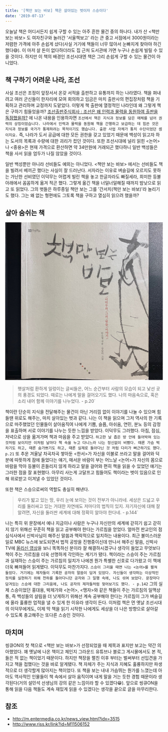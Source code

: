 ```yaml
---
title: '[책만 보는 바보] 책은 살아있는 벗이자 스승이다'
date: '2019-07-13'
---
```


오늘날 책은 어디서든지 쉽게 구할 수 있는 아주 흔한 물건 중의 하나다. 내가 산 <책만 보는 바보> 도 여자친구와 놀러간 '서울책보고' 라는 큰 중고 서점에서 3000원이라는 저렴한 가격에 아주 손쉽게 샀다(사실 거기에 책들이 너무 많아서 눈빠지게 찾아야 하긴 했다😅). 이 마저 살 돈이 없다하더라도 집 근처 도서관에 가면 누구나 손쉽게 빌릴 수 있을 것이다. 하지만 이 책의 배경인 조선시대엔 책은 그리 손쉽게 구할 수 있는 물건이 아니었다.

## 책 구하기 어려운 나라, 조선
사실 조선은 조정이 앞장서서 온갖 서적을 출판하고 유통까지 하는 나라였다. 책을 펴내려고 여러 군신들이 한자리에 모여 회의하고 임금은 마치 출판사의 편집장처럼 책을 기획하고 관리하며 교정까지 도맡았다. 이렇게 책 출판에 열정적인 나라인데 왜 그렇게 책은 구하기 힘들었을까? <a href="http://www.riss.kr/search/detail/DetailView.do?p_mat_type=d7345961987b50bf&control_no=c0f26adf56752f1bffe0bdc3ef48d419" target="_blank">조선출판주식회사 : 조선은 왜 인력과 물력을 동원하여 출판을 독점했을까?</a> 에 나온 내용을 인용하자면 `조선에서 책은 지식과 정보를 담은 매체를 넘어 권력의 상징이었습니다. 나라에서 인력과 물력을 동원해 책을 간행하고 보급하는 데 힘쓴 것은 지식과 정보를 국가가 통제하려는 목적이기도 했습니다. 출판 사업 자체가 통치 수단이었던 셈이지요.` 즉, 나라가 도서 공급에 대한 모든 권한을 갖고 있었기 때문에 백성이 읽고자 하는 도서의 목록과 수량에 대한 괴리가 컸던 것이다. 또한 조선시대에 널리 읽힌 <논어>나 <중용>은 현재 가격으로 환산하면 약 34만원에 거래되곤 했다하니 일반 백성들은 책을 사서 읽을 엄두가 나질 않았을 것이다.

일반 백성뿐만 아니라 선비들도 예외는 아니었다. <책만 보는 바보> 에서는 선비들도 책을 빌려서 베끼곤 했다는 사실이 잘 드러난다. 서자라는 이유로 벼슬길에 오르지도 못하는 가난한 선비였던 이덕무는 어렵게 빌린 책을 놓고 한글자라도 빠질세라, 희미한 등불 아래에서 꼼꼼하게 옮겨 적곤 했다. 그렇게 옮긴 책을 너덜너덜해질 때까지 밤낮으로 읽고 또 읽었다. 그의 벗들은 하루종일 책만 보는 그를 '간서치(책만 보는 바보)'라 놀리기도 했다. 그는 왜 없는 형편에도 그토록 책을 구하고 열심히 읽으려 했을까?

## 살아 숨쉬는 책
<img src="./img1.jpeg" alt="책만 보는 바보" />

> 햇살처럼 환하게 일렁이는 글씨들은, 어느 순간부터 사람의 모습이 되고 낯선 곳의 풍경도 되었다. 때로는 나에게 말을 걸어오기도 했다. 나의 마음속으로, 혹은 소리 내어 함께 이야기를 나누었다. - p.20` 

책이란 단순히 지식을 전달해주는 물건이 아닌 거리낌 없이 이야기를 나눌 수 있으며 힘들땐 위로도 해주는, 마치 살아있는 벗과 같다. 나는 이 책을 읽으며 그저 역사의 한 기록으로 마주했었던 인물들이 살아움직여 나에게 기쁨, 슬픔, 아쉬움, 연민, 분노 등의 감정을 표출하며 서로 이야기를 나누는 듯한 느낌을 받았다. 이덕무도 그러했다. 아침, 점심, 저녁으로 상을 옮겨가며 책과 마음을 주고 받았다. `하고한 날 좁은 방 안에 들어박혀 있는 것처럼 보이지만 이처럼 날마다 책 속을 누고 다니느라 나는 정신없이 비빴다. 때론 가슴 벅차기도 하고, 때론 숨가쁘기도 하고, 때론 실제로 돌아다닌 것 처럼 다리가 뻐근하기도 했다. p.21` 또 추운 겨울날 차곡차곡 쌓아둔 <한서>가 자신을 이불로 쓰라고 말을 걸어와 덕분에 따뜻하게 잠에 들었다는 얘기, 매서운 바람이 부는 어느날 <논어>가 자신의 몸으로 바람을 막아 등불이 흔들리지 않게 하라고 말을 걸어와 편히 책을 읽을 수 있었던 얘기는 그러한 점을 잘 표현했다. 아무리 사는게 고달프고 힘들어도 책이라는 벗이 있음으로 인해 위로받고 이겨낼 수 있었던 것이다.

또한 책은 스승으로써의 역할도 충실히 해낸다.

> 우리가 밟고 있는 땅, 우리 눈에 보이는 것이 전부가 아니라네. 세상은 드넓고 우리를 둘러싸고 있는 거대한 자연에도 저마다의 법칙이 있지. 자기자신에 대해 잘 알려면, 자신을 둘러싼 세계에 대해 정확히 알아야 한다네. - p.144`

나는 특히 위 문장에서 예나 지금이나 사람은 누구나 자신만의 세계에 갇히기 쉽고 갇히지 않기 위해선 꾸준히 책을 읽고 공부해야 한다는 가르침을 얻었다. 얼마전 판교인의 점심식사에서 신박사님이 해주신 말씀과 맥락적으로 일치하는 내용이다. 최근 불미스러운 일로 MBC 뉴스에 보도되면서 법적 공방을 진행중이신데 만나서 해주신 말씀, 신박사 TV에 <a href="https://www.youtube.com/watch?v=GTX2bNhGZpM" target="_blank">올리신 영상</a>을 보니 똑똑하신 분이라 잘 해결하시겠구나 생각이 들었고 무엇보다 책이 주는 가르침을 더욱 선명하게 각인하는 계기가 됐다. 책이라는 스승이 주는 가르침과 실재하는 스승이 주는 가르침의 일치가 나에겐 뭔가 특별한 신호로 다가왔고 이 책에 더욱 빠져들어 읽게됐다. 이덕무도 마찬가지다. `스승이 그리울 때면 나는 <논어>를 펼쳐 들었다. 거기에는 제자들이 기록한 공자의 말씀이 담겨 있었다. 자신들이 생각하는 이상적인 정치를 실현하기 위해 천하를 돌아다니던 공자와 그 일행 속에, 나도 섞여 보았다. 문장마다 담겨있는 스승에 대한 그리움에, 나도 공자의 제자들처럼 젖어보기도 했다. - p.142` 그의 실제 스승이었던 홍대용, 박제가와 <논어>, <맹자>와 같은 책들이 주는 가르침의 일맥상통, 즉 백성들의 살림을 더 낫게하기 위해선 계속 공부해야 한다는 가르침이 그가 벼슬길에 올라 훌륭한 업적을 낼 수 있게 한 이유라 생각이 든다. 이처럼 책은 먼 옛날 조선시대의 이덕무에게도, 이제 막 책을 읽기 시작한 나에게도 세상을 더 나은 방향으로 살아갈 수 있도록 충고해주는 또다른 스승인 것이다.

## 마치며
씽큐ON의 첫 책으로 <책만 보는 바보>가 선정되었을 때 제목과 표지만 보고는 약간 의아했었다. 꽤 옛날에 나온 책이고 체인지 그라운드 유튜브나 블로그 게시물에서도 본 적, 들은 적 없는 책이었기 때문이다. 하지만 책장을 펼친 이후 부터는 벌써부터 선입견을 가지고 책을 접했다는 것을 바로 알게됐다. 책 자체가 주는 지식과 지혜도 훌륭하지만 파생적으로 더 생각할게 많아지는 책이었다. 또 책을 보는 내내 가슴뛰는 뭔가를 느꼈는데 아마도 역사적인 인물들이 책 속에서 살아 움직이며 내게 말을 거는 듯한 경험 때문이라 생각된다(거의 설민석 선생님의 강의 같은 느낌이라 할 수 있겠다😁). 앞으로 씽큐ON을 통해 읽을 다음 책들도 계속 재밌게 읽을 수 있겠다는 생각을 끝으로 글을 마무리한다. 

## 참조
- <a href="http://m.entermedia.co.kr/news_view.html?idx=3515" target="_blank">http://m.entermedia.co.kr/news_view.html?idx=3515</a>
- <a href="http://www.riss.kr/link?id=M11506152" target="_blank">http://www.riss.kr/link?id=M11506152</a>